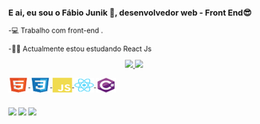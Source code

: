 ### E ai, eu sou o Fábio Junik 👋, desenvolvedor web - Front End😎

-💻 Trabalho com front-end .

-✍🏽 Actualmente estou estudando React Js

<div align="center">
  <a href="https://github.com/FabioJunik">
  <img height="180em" src="https://github-readme-stats.vercel.app/api?username=FabioJunik&show_icons=true&theme=dark&include_all_commits=true&count_private=true"/>
  <img height="180em" src="https://github-readme-stats.vercel.app/api/top-langs/?username=FabioJunik&layout=compact&langs_count=7&theme=dark"/>
</div>
  <div style="display: inline_block"><br>
  <img align="center" alt="Fabio-HTML" height="30" width="40" src="https://raw.githubusercontent.com/devicons/devicon/master/icons/html5/html5-original.svg">
  <img align="center" alt="Fabio-CSS" height="30" width="40" src="https://raw.githubusercontent.com/devicons/devicon/master/icons/css3/css3-original.svg">
  <img align="center" alt="Fabio-Js" height="30" width="40" src="https://raw.githubusercontent.com/devicons/devicon/master/icons/javascript/javascript-plain.svg">
  <img align="center" alt="Fabio-React" height="30" width="40" src="https://raw.githubusercontent.com/devicons/devicon/master/icons/react/react-original.svg">
  <img align="center" alt="Fabio-Csharp" height="30" width="40" src="https://raw.githubusercontent.com/devicons/devicon/master/icons/csharp/csharp-original.svg">
</div>
<div> 

  ##
 
<div> 
  <a href="https://www.linkedin.com/in/fábio-junik-948532235/" target="_blank"><img src="https://img.shields.io/badge/-LinkedIn-%230077B5?style=for-the-badge&logo=linkedin&logoColor=white" target="_blank"></a> 
  <a href = "mailto:fabiojunik@gmail.com"><img src="https://img.shields.io/badge/-Gmail-%23333?style=for-the-badge&logo=gmail&logoColor=white" target="_blank"></a>
 <a href="" target="_blank"><img src="https://img.shields.io/badge/Discord-7289DA?style=for-the-badge&logo=discord&logoColor=white" target="_blank"></a>  
</div>
